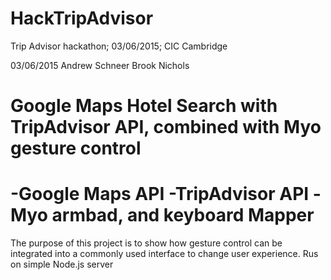 # HackTripAdvisor
Trip Advisor hackathon; 03/06/2015; CIC Cambridge

03/06/2015
Andrew Schneer
Brook Nichols

# Google Maps Hotel Search with TripAdvisor API, combined with Myo gesture control
-Google Maps API
-TripAdvisor API
-Myo armbad, and keyboard Mapper
==================================
The purpose of this project is to show how gesture control can be integrated 
into a commonly used interface to change user experience.
Rus on simple Node.js server


